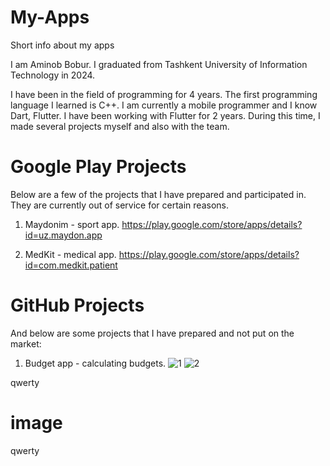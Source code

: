# My-Apps
Short info about my apps

I am Aminob Bobur. I graduated from Tashkent University of Information Technology in 2024.

I have been in the field of programming for 4 years. The first programming language I learned is C++. I am currently a mobile programmer and I know Dart, Flutter. I have been working with Flutter for 2 years. During this time, I made several projects myself and also with the team.

# Google Play Projects

Below are a few of the projects that I have prepared and participated in. They are currently out of service for certain reasons.

1. Maydonim - sport app.
   https://play.google.com/store/apps/details?id=uz.maydon.app

2. MedKit - medical app.
   https://play.google.com/store/apps/details?id=com.medkit.patient

# GitHub Projects

And below are some projects that I have prepared and not put on the market:

1. Budget app - calculating budgets.
   ![1](https://github.com/AminovBobur/My-Apps/assets/113689058/7f6bbf0b-b151-4f7d-ad49-d6517be19f62) ![2](https://github.com/AminovBobur/My-Apps/assets/113689058/f1eb9760-0a25-483c-9f89-161a3c37c460)



qwerty
# image
qwerty
